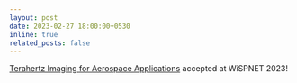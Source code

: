 ```yaml
---
layout: post
date: 2023-02-27 18:00:00+0530
inline: true
related_posts: false
---
```


<a href="https://ieeexplore.ieee.org/abstract/document/10134245">Terahertz Imaging for Aerospace Applications</a> accepted at WiSPNET 2023!